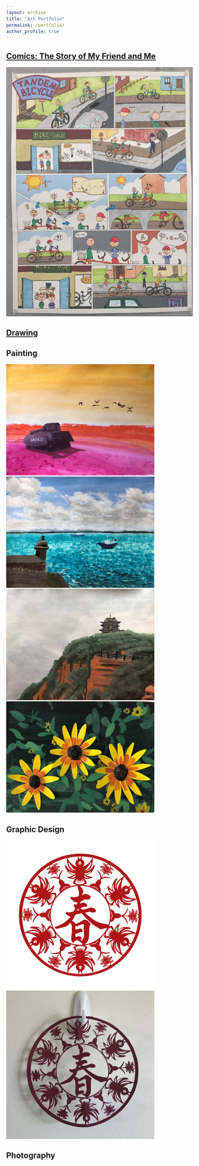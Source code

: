 ```yaml
---
layout: archive
title: "Art Portfolio"
permalink: /portfolio/
author_profile: true
---
```

## [Comics: The Story of My Friend and Me](/_portfolio/comics.md)
<img src="/images/comics/comics.JPG" width="800" rotate="90" />

## [Drawing](/_portfolio/drawing.md)


## Painting
<img src="/images/painting/pr1.jpg" width="400" height = "300" /> <img src="/images/painting/pr2.jpg" width="400" height = "300" />   
<img src="/images/painting/daimei2.JPG" width="400" height = "300" /> <img src="/images/painting/flower.JPG" width="400" height = "300" /> 

## Graphic Design
<img src="/images/design/paper-cutting.PNG" width="400" /> <img src="/images/design/hang-on-wall.jpg" width="400" />

## Photography


